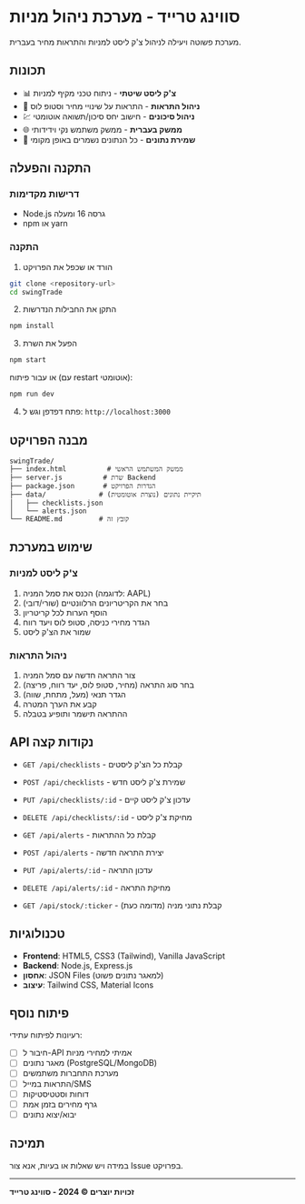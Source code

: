 # סווינג טרייד - מערכת ניהול מניות

מערכת פשוטה ויעילה לניהול צ'ק ליסט למניות והתראות מחיר בעברית.

## תכונות

- 📊 **צ'ק ליסט שיטתי** - ניתוח טכני מקיף למניות
- 🔔 **ניהול התראות** - התראות על שינויי מחיר וסטופ לוס
- 💹 **ניהול סיכונים** - חישוב יחס סיכון/תשואה אוטומטי
- 🌐 **ממשק בעברית** - ממשק משתמש נקי וידידותי
- 💾 **שמירת נתונים** - כל הנתונים נשמרים באופן מקומי

## התקנה והפעלה

### דרישות מקדימות
- Node.js גרסה 16 ומעלה
- npm או yarn

### התקנה

1. הורד או שכפל את הפרויקט
```bash
git clone <repository-url>
cd swingTrade
```

2. התקן את החבילות הנדרשות
```bash
npm install
```

3. הפעל את השרת
```bash
npm start
```

או עבור פיתוח (עם restart אוטומטי):
```bash
npm run dev
```

4. פתח דפדפן וגש ל: `http://localhost:3000`

## מבנה הפרויקט

```
swingTrade/
├── index.html          # ממשק המשתמש הראשי
├── server.js          # שרת Backend 
├── package.json       # הגדרות הפרויקט
├── data/             # תיקיית נתונים (נוצרת אוטומטית)
│   ├── checklists.json
│   └── alerts.json
└── README.md         # קובץ זה
```

## שימוש במערכת

### צ'ק ליסט למניות
1. הכנס את סמל המניה (לדוגמה: AAPL)
2. בחר את הקריטריונים הרלוונטיים (שורי/דובי)
3. הוסף הערות לכל קריטריון
4. הגדר מחירי כניסה, סטופ לוס ויעד רווח
5. שמור את הצ'ק ליסט

### ניהול התראות
1. צור התראה חדשה עם סמל המניה
2. בחר סוג התראה (מחיר, סטופ לוס, יעד רווח, פריצה)
3. הגדר תנאי (מעל, מתחת, שווה)
4. קבע את הערך המטרה
5. ההתראה תישמר ותופיע בטבלה

## API נקודות קצה

- `GET /api/checklists` - קבלת כל הצ'ק ליסטים
- `POST /api/checklists` - שמירת צ'ק ליסט חדש
- `PUT /api/checklists/:id` - עדכון צ'ק ליסט קיים
- `DELETE /api/checklists/:id` - מחיקת צ'ק ליסט

- `GET /api/alerts` - קבלת כל ההתראות
- `POST /api/alerts` - יצירת התראה חדשה
- `PUT /api/alerts/:id` - עדכון התראה
- `DELETE /api/alerts/:id` - מחיקת התראה

- `GET /api/stock/:ticker` - קבלת נתוני מניה (מדומה כעת)

## טכנולוגיות

- **Frontend**: HTML5, CSS3 (Tailwind), Vanilla JavaScript
- **Backend**: Node.js, Express.js
- **אחסון**: JSON Files (למאגר נתונים פשוט)
- **עיצוב**: Tailwind CSS, Material Icons

## פיתוח נוסף

רעיונות לפיתוח עתידי:
- [ ] חיבור ל-API אמיתי למחירי מניות
- [ ] מאגר נתונים (PostgreSQL/MongoDB)
- [ ] מערכת התחברות משתמשים
- [ ] התראות במייל/SMS
- [ ] דוחות וסטטיסטיקות
- [ ] גרף מחירים בזמן אמת
- [ ] יבוא/יצוא נתונים

## תמיכה

במידה ויש שאלות או בעיות, אנא צור Issue בפרויקט.

---

**זכויות יוצרים © 2024 - סווינג טרייד**
